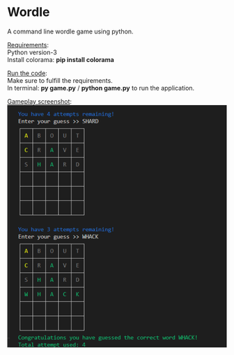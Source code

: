 # Wordle

A command line wordle game using python.<br />


<ins>Requirements</ins>:<br />
Python version-3<br />
Install colorama: **pip install colorama** <br />


<ins>Run the code</ins>:<br />
Make sure to fulfill the requirements.<br />
In terminal: **py game.py** / **python game.py** to run the application.<br />


<ins>Gameplay screenshot</ins>:<br />
![alt text](https://github.com/Nilesh1502/Wordle/blob/image/W2.png?raw=true)
